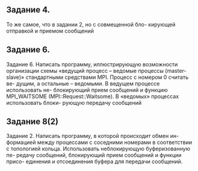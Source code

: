 ## Задание 4.

То же самое, что в задании 2, но с совмещенной бло-
кирующей отправкой и приемом сообщений

## Задание 6.

Задание 6. Написать программу, иллюстрирующую возможности
организации схемы «ведущий процесс – ведомые процессы (master-
slave)» стандартными средствами MPI. Процесс с номером 0 считать ве-
дущим, а остальные – ведомыми. В ведущем процессе использовать не-
блокирующий прием сообщений и функцию MPI_WAITSOME
(MPI::Request::Waitsome). В «ведомых» процессах использовать блоки-
рующую передачу сообщений

## Задание 8(2)

Задание 2. Написать программу, в которой происходит обмен ин-
формацией между процессами с соседними номерами в соответствии с
топологией кольца. Использовать неблокирующую буферизованную пе-
редачу сообщений, блокирующий прием сообщений и функции присо-
единения и отсоединения буфера для передачи сообщений.
